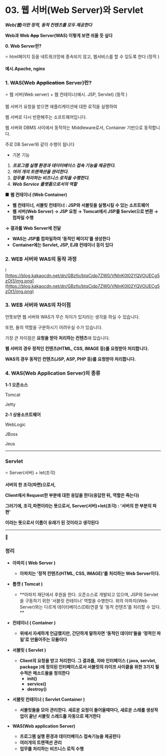 # 03. 웹 서버(Web Server)와 Servlet


***Web(웹)이란 정적, 동적 컨텐츠를 모두 제공한다***

**Web과 Web ~~App~~ Server(WAS) 이렇게 보면 쉬울 듯 싶다**
<br>

**0. Web Server란?**

<aside>
⭐ html페이지 등을 네트워크망에 종속되지 않고, 웹서비스를 할 수 있도록 한다 (정적 )

</aside>

**예시.Apache, nginx**

### **1. WAS(Web ~~Application~~ Server)란?**

<aside>
⭐ 웹 서버(Web server) + 웹 컨테이너(예시. JSP, Servlet) (동적 )

</aside>

웹 서버가 요청을 받으면 애플리케이션에 대한 로직을 실행하여

웹 서버로 다시 반환해주는 소프트웨어입니다.

웹 서버와 DBMS 사이에서 동작하는 Middleware로서, Container 기반으로 동작합니다.

주로 DB Server와 같이 수행이 됩니다

- 기본 기능
1. ***프로그램 실행 환경과 데이터베이스 접속 기능을 제공한다.***
2. ***여러 개의 트랜잭션을 관리한다.***
3. ***업무를 처리하는 비즈니스 로직을 수행한다.***
4. ***Web Service 플랫폼으로서의 역할***

■ **웹 컨테이너 (Web Container)**

- **웹 컨테이너, 서블릿 컨테이너 : JSP와 서블릿을 실행시킬 수 있는 소프트웨어**
- **웹 서버(Web Server) → JSP 요청 → Tomcat에서 JSP를 Servlet으로 변환 → 컴파일 수행**

**→ 결과를 Web Server에 전달**

- **WAS는 JSP를 컴파일하여 ‘동적인 페이지’를 생성한다**
- **Container에는 Servlet, JSP, EJB 컨테이너 등이 있다**

### **2. WEB 서버와 WAS의 동작 과정**

![https://blog.kakaocdn.net/dn/GBzfo/btqCjdp7ZW0/VNlnK0l02YQVOUECg5zOt1/img.png](https://blog.kakaocdn.net/dn/GBzfo/btqCjdp7ZW0/VNlnK0l02YQVOUECg5zOt1/img.png)

### **3. WEB 서버와 WAS의 차이점**

언뜻보면 웹 서버와 WAS가 무슨 차이가 있지라는 생각을 하실 수 있습니다.

또한, 둘의 역할을 구분하시기 어려우실 수가 있습니다.

가장 큰 차이점은 **요청을 받아 처리하는 컨텐츠**에 있습니다.

**웹 서버의 경우 정적인 컨텐츠(HTML, CSS, IMAGE 등)를 요청받아 처리합니다.**

**WAS의 경우 동적인 컨텐츠(JSP, ASP, PHP 등)를 요청받아 처리합니다.**

### 4. WAS(Web Application Server)의 종류

**1-1 오픈소스**

Tomcat

Jetty

**2-1 상용소프트웨어**

WebLogic

JBoss

Jeus

---

### Servlet

<aside>
⭐ Server(서버) + let(조각)

</aside>

**서버의 한 조각(파편)으로서,**

**Client에서 Request한 부분에 대한 응답을 한다(응답한 뒤, 역할은 죽는다)**

**그러기에, 조각,파편이라는 뜻으로서, Server(서버)+let(조각) : ‘서버의 한 부분의 파편’**

**이라는 뜻으로서 이름이 유래가 된 것이라고 생각된다**

---

📌

### 정**리**

- **아파치 ( Web Server )**
    - **아파치는 ‘정적 컨텐츠(HTML, CSS, IMAGE)’를 처리하는 Web Server이다.**
    
- **톰캣 ( Tomcat )**
    - **아파치 재단에서 후원을 한다. 오픈소스로 개발되고 있으며, JSP와 Servlet을 구동하기 위한 ‘서블릿 컨테이너’ 역할을 수행한다. 위의 아파치(Web Server)와는 다르게 데이터베이스(DB)연결 및 ‘동적 컨텐츠’를 처리할 수 있다.  **

- **컨테이너 ( Container )**
    - **위에서 자세하게 언급했지만, 간단하게 말하자면 ‘동적인 데이터’들을 ‘정적인 파일’로 만들어주는 모듈이다**

- **서블릿 ( Servlet )**
    - **Client의 요청을 받고 처리한다. 그 결과를, 자바 인터페이스 ( java, servlet, package )에 정의된 인터페이스로서 서블릿의 라이프 사이클을 위한 3가지 필수적은 메소드들을 정의한다**
        - **init()**
        - **service()**
        - **destroy()**

- **서블릿 컨테이너 ( Servlet Container )**
    - **서블릿들을 모아 관리한다. 새로운 요청이 들어올때마다, 새로운 스레를 생성작업이 끝난 서블릿 스레드를 자동으로 제거한다**

- **WAS(Web application Server)**
    - **프로그램 실행 환경과 데이터베이스 접속기능을 제공한다**
    - **여러개의 트랜잭션 관리**
    - **업무를 처리하는 비즈니스 로직 수행**
